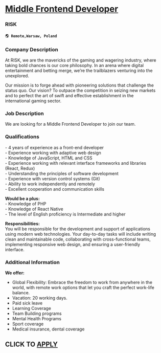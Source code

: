 # [Middle Frontend Developer](https://www.remotewlb.com/apply/middle-frontend-developer)  
### RISK  
#### `🌎 Remote,Warsaw, Poland`  

### **Company Description**

At RISK, we are the mavericks of the gaming and wagering industry, where taking bold chances is our core philosophy. In an arena where digital entertainment and betting merge, we’re the trailblazers venturing into the unexplored.  
  
Our mission is to forge ahead with pioneering solutions that challenge the status quo. Our vision? To outpace the competition in seizing new markets and to perfect the art of swift and effective establishment in the international gaming sector.

###  **Job Description**

We are looking for a Middle Frontend Developer to join our team.

### **Qualifications**

\- 4 years of experience as a front-end developer  
\- Experience working with adaptive web design  
\- Knowledge of JavaScript, HTML and CSS  
\- Experience working with relevant interface frameworks and libraries (React, Redux)  
\- Understanding the principles of software development  
\- Experience with version control systems (Git)  
\- Ability to work independently and remotely  
\- Excellent cooperation and communication skills  
  
**Would be a plus:**  
\- Knowledge of PHP  
\- Knowledge of React Native  
\- The level of English proficiency is Intermediate and higher  
  
**Responsibilities:**  
You will be responsible for the development and support of applications using modern web technologies. Your day-to-day tasks will include writing clean and maintainable code, collaborating with cross-functional teams, implementing responsive web design, and ensuring a user-friendly interface.

###  **Additional Information**

 **We offer:**

  * Global Flexibility: Embrace the freedom to work from anywhere in the world, with remote work options that let you craft the perfect work-life balance.
  * Vacation: 20 working days.
  * Paid sick leave
  * Learning Coverage 
  * Team Building programs
  * Mental Health Programs
  * Sport coverage
  * Medical insurance, dental coverage

  
## CLICK TO [APPLY](https://www.remotewlb.com/apply/middle-frontend-developer)

